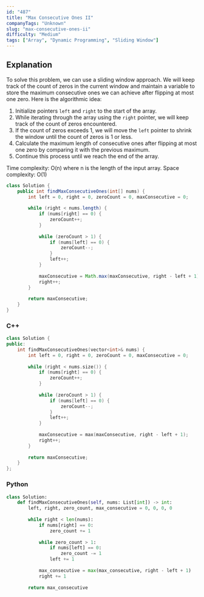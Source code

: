 ```yaml
---
id: "487"
title: "Max Consecutive Ones II"
companyTags: "Unknown"
slug: "max-consecutive-ones-ii"
difficulty: "Medium"
tags: ["Array", "Dynamic Programming", "Sliding Window"]
---
```


## Explanation
To solve this problem, we can use a sliding window approach. We will keep track of the count of zeros in the current window and maintain a variable to store the maximum consecutive ones we can achieve after flipping at most one zero. 
Here is the algorithmic idea:
1. Initialize pointers `left` and `right` to the start of the array.
2. While iterating through the array using the `right` pointer, we will keep track of the count of zeros encountered.
3. If the count of zeros exceeds 1, we will move the `left` pointer to shrink the window until the count of zeros is 1 or less.
4. Calculate the maximum length of consecutive ones after flipping at most one zero by comparing it with the previous maximum.
5. Continue this process until we reach the end of the array.

Time complexity: O(n) where n is the length of the input array.
Space complexity: O(1)
```java
class Solution {
    public int findMaxConsecutiveOnes(int[] nums) {
        int left = 0, right = 0, zeroCount = 0, maxConsecutive = 0;
        
        while (right < nums.length) {
            if (nums[right] == 0) {
                zeroCount++;
            }
            
            while (zeroCount > 1) {
                if (nums[left] == 0) {
                    zeroCount--;
                }
                left++;
            }
            
            maxConsecutive = Math.max(maxConsecutive, right - left + 1);
            right++;
        }
        
        return maxConsecutive;
    }
}
```

### C++
```cpp
class Solution {
public:
    int findMaxConsecutiveOnes(vector<int>& nums) {
        int left = 0, right = 0, zeroCount = 0, maxConsecutive = 0;
        
        while (right < nums.size()) {
            if (nums[right] == 0) {
                zeroCount++;
            }
            
            while (zeroCount > 1) {
                if (nums[left] == 0) {
                    zeroCount--;
                }
                left++;
            }
            
            maxConsecutive = max(maxConsecutive, right - left + 1);
            right++;
        }
        
        return maxConsecutive;
    }
};
```

### Python
```python
class Solution:
    def findMaxConsecutiveOnes(self, nums: List[int]) -> int:
        left, right, zero_count, max_consecutive = 0, 0, 0, 0
        
        while right < len(nums):
            if nums[right] == 0:
                zero_count += 1
            
            while zero_count > 1:
                if nums[left] == 0:
                    zero_count -= 1
                left += 1
            
            max_consecutive = max(max_consecutive, right - left + 1)
            right += 1
        
        return max_consecutive
```